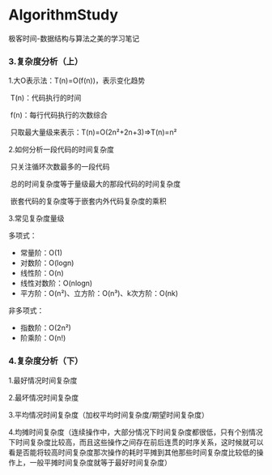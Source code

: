 # AlgorithmStudy
极客时间-数据结构与算法之美的学习笔记

### 3.复杂度分析（上）

1.大O表示法：T(n)=O(f(n))，表示变化趋势

​	T(n)：代码执行的时间

​	f(n)：每行代码执行的次数综合

​	只取最大量级来表示：T(n)=O(2n²+2n+3)=>T(n)=n²

2.如何分析一段代码的时间复杂度

​	只关注循环次数最多的一段代码

​	总的时间复杂度等于量级最大的那段代码的时间复杂度

​	嵌套代码的复杂度等于嵌套内外代码复杂度的乘积

3.常见复杂度量级

多项式：

- 常量阶：O(1)
- 对数阶：O(logn)
- 线性阶：O(n)
- 线性对数阶：O(nlogn)
- 平方阶：O(n²)、立方阶：O(n³)、k次方阶：O(nk)

非多项式：

- 指数阶：O(2n²)
- 阶乘阶：O(n!)

### 4.复杂度分析（下）

1.最好情况时间复杂度

2.最坏情况时间复杂度

3.平均情况时间复杂度（加权平均时间复杂度/期望时间复杂度）

4.均摊时间复杂度（连续操作中，大部分情况下时间复杂度都很低，只有个别情况下时间复杂度比较高，而且这些操作之间存在前后连贯的时序关系，这时候就可以看是否能将较高时间复杂度那次操作的耗时平摊到其他那些时间复杂度比较低的操作上，一般平摊时间复杂度就等于最好时间复杂度）